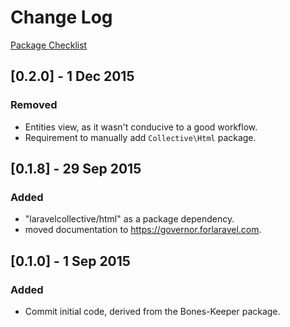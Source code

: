 # Change Log
[Package Checklist](http://phppackagechecklist.com)

## [0.2.0] - 1 Dec 2015
### Removed
- Entities view, as it wasn't conducive to a good workflow.
- Requirement to manually add `Collective\Html` package.

## [0.1.8] - 29 Sep 2015
### Added
- "laravelcollective/html" as a package dependency.
- moved documentation to https://governor.forlaravel.com.

## [0.1.0] - 1 Sep 2015
### Added
- Commit initial code, derived from the Bones-Keeper package.
